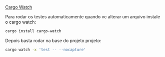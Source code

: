 

[Cargo Watch](https://github.com/watchexec/cargo-watch)

Para rodar os testes automaticamente quando vc alterar um arquivo instale o cargo watch:
```sh
cargo install cargo-watch
```

Depois basta rodar na base do projeto projeto:
```sh
cargo watch -x 'test -- --nocapture'
```
